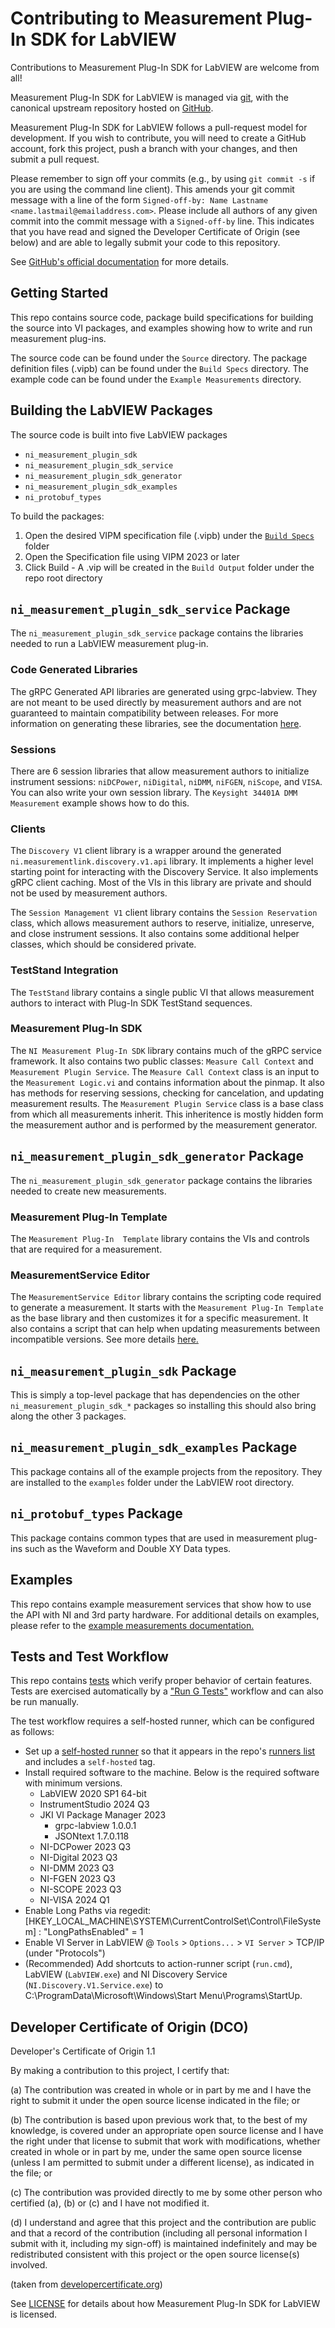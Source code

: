 # Contributing to Measurement Plug-In SDK for LabVIEW

Contributions to Measurement Plug-In SDK for LabVIEW are welcome from all!

Measurement Plug-In SDK for LabVIEW is managed via [git](https://git-scm.com), with the canonical upstream
repository hosted on [GitHub](https://github.com/ni/measurement-services-labview/).

Measurement Plug-In SDK for LabVIEW follows a pull-request model for development.  If you wish to
contribute, you will need to create a GitHub account, fork this project, push a
branch with your changes, and then submit a pull request.

Please remember to sign off your commits (e.g., by using `git commit -s` if you
are using the command line client). This amends your git commit message with a line
of the form `Signed-off-by: Name Lastname <name.lastmail@emailaddress.com>`. Please
include all authors of any given commit into the commit message with a
`Signed-off-by` line. This indicates that you have read and signed the Developer
Certificate of Origin (see below) and are able to legally submit your code to
this repository.

See [GitHub's official documentation](https://help.github.com/articles/using-pull-requests/) for more details.

## Getting Started

This repo contains source code, package build specifications for building the source into VI packages, and examples showing how to write and run measurement plug-ins.

The source code can be found under the `Source` directory. The package definition files (.vipb) can be found under the `Build Specs` directory. The example code can be found under the `Example Measurements` directory.

## Building the LabVIEW Packages

The source code is built into five LabVIEW packages

* `ni_measurement_plugin_sdk`
* `ni_measurement_plugin_sdk_service`
* `ni_measurement_plugin_sdk_generator`
* `ni_measurement_plugin_sdk_examples`
* `ni_protobuf_types`

To build the packages:

1. Open the desired VIPM specification file (.vipb) under the [`Build Specs`](https://github.com/ni/measurement-plugin-labview/tree/main/Source/Build%20Specs) folder
2. Open the Specification file using VIPM 2023 or later
3. Click Build - A .vip will be created in the `Build Output` folder under the repo root directory

## `ni_measurement_plugin_sdk_service` Package

The `ni_measurement_plugin_sdk_service` package contains the libraries needed to run a LabVIEW measurement plug-in.

### Code Generated Libraries

The gRPC Generated API libraries are generated using grpc-labview. They are not meant to be used directly by measurement authors and are not guaranteed to maintain compatibility between releases. For more information on generating these libraries, see the documentation [here](docs/Regenerating%20Server%20and%20Client.md).

### Sessions

There are 6 session libraries that allow measurement authors to initialize instrument sessions: `niDCPower`, `niDigital`, `niDMM`, `niFGEN`, `niScope`, and `VISA`. You can also write your own session library. The `Keysight 34401A DMM Measurement` example shows how to do this.

### Clients

The `Discovery V1` client library is a wrapper around the generated `ni.measurementlink.discovery.v1.api` library. It implements a higher level starting point for interacting with the Discovery Service. It also implements gRPC client caching. Most of the VIs in this library are private and should not be used by measurement authors.

The `Session Management V1` client library contains the `Session Reservation` class, which allows measurement authors to reserve, initialize, unreserve, and close instrument sessions. It also contains some additional helper classes, which should be considered private.

### TestStand Integration

The `TestStand` library contains a single public VI that allows measurement authors to interact with Plug-In SDK TestStand sequences.

### Measurement Plug-In SDK

The `NI Measurement Plug-In SDK` library contains much of the gRPC service framework. It also contains two public classes: `Measure Call Context` and `Measurement Plugin Service`. The `Measure Call Context` class is an input to the `Measurement Logic.vi` and contains information about the pinmap. It also has methods for reserving sessions, checking for cancelation, and updating measurement results. The `Measurement Plugin Service` class is a base class from which all measurements inherit. This inheritence is mostly hidden form the measurement author and is performed by the measurement generator.

## `ni_measurement_plugin_sdk_generator` Package

The `ni_measurement_plugin_sdk_generator` package contains the libraries needed to create new measurements.

### Measurement Plug-In Template

The `Measurement Plug-In  Template` library contains the VIs and controls that are required for a measurement.

### MeasurementService Editor

The `MeasurementService Editor` library contains the scripting code required to generate a measurement. It starts with the `Measurement Plug-In Template` as the base library and then customizes it for a specific measurement. It also contains a script that can help when updating measurements between incompatible versions. See more details [here.](docs/Upgrading%20to%20Version%202.0.md)

## `ni_measurement_plugin_sdk` Package

This is simply a top-level package that has dependencies on the other `ni_measurement_plugin_sdk_*` packages so installing this should also bring along the other 3 packages.

## `ni_measurement_plugin_sdk_examples` Package

This package contains all of the example projects from the repository. They are installed to the `examples` folder under the LabVIEW root directory.

## `ni_protobuf_types` Package

This package contains common types that are used in measurement plug-ins such as the Waveform and Double XY Data types.

## Examples

This repo contains example measurement services that show how to use the API with NI and 3rd party hardware. For additional details on examples, please refer to the [example measurements documentation.](Source/Example%20Measurements/README.md)

## Tests and Test Workflow

This repo contains [tests](Source/Tests) which verify proper behavior of certain features.  Tests are exercised automatically by a ["Run G Tests"](.github/workflows/run_g_tests.yml) workflow and can also be run manually.

The test workflow requires a self-hosted runner, which can be configured as follows:
  - Set up a [self-hosted runner](https://github.com/ni/measurement-plugin-labview/settings/actions/runners/new) so that it appears in the repo's [runners list](https://github.com/ni/measurement-plugin-labview/settings/actions/runners) and includes a `self-hosted` tag.
  - Install required software to the machine. Below is the required software with minimum versions.
      - LabVIEW 2020 SP1 64-bit
      - InstrumentStudio 2024 Q3
      - JKI VI Package Manager 2023
          - grpc-labview 1.0.0.1
          - JSONtext 1.7.0.118
      - NI-DCPower 2023 Q3
      - NI-Digital 2023 Q3
      - NI-DMM 2023 Q3
      - NI-FGEN 2023 Q3
      - NI-SCOPE 2023 Q3
      - NI-VISA 2024 Q1
  - Enable Long Paths via regedit: \[HKEY_LOCAL_MACHINE\SYSTEM\CurrentControlSet\Control\FileSystem\] : "LongPathsEnabled" = 1
  - Enable VI Server in LabVIEW @ `Tools` > `Options...` > `VI Server` > TCP/IP (under "Protocols")
  - (Recommended) Add shortcuts to action-runner script (`run.cmd`), LabVIEW (`LabVIEW.exe`) and NI Discovery Service (`NI.Discovery.V1.Service.exe`) to C:\ProgramData\Microsoft\Windows\Start Menu\Programs\StartUp.

## Developer Certificate of Origin (DCO)

   Developer's Certificate of Origin 1.1

   By making a contribution to this project, I certify that:

   (a) The contribution was created in whole or in part by me and I
       have the right to submit it under the open source license
       indicated in the file; or

   (b) The contribution is based upon previous work that, to the best
       of my knowledge, is covered under an appropriate open source
       license and I have the right under that license to submit that
       work with modifications, whether created in whole or in part
       by me, under the same open source license (unless I am
       permitted to submit under a different license), as indicated
       in the file; or

   (c) The contribution was provided directly to me by some other
       person who certified (a), (b) or (c) and I have not modified
       it.

   (d) I understand and agree that this project and the contribution
       are public and that a record of the contribution (including all
       personal information I submit with it, including my sign-off) is
       maintained indefinitely and may be redistributed consistent with
       this project or the open source license(s) involved.

(taken from [developercertificate.org](https://developercertificate.org/))

See [LICENSE](https://github.com/ni/measurement-services-labview/blob/master/LICENSE)
for details about how Measurement Plug-In SDK for LabVIEW is licensed.
